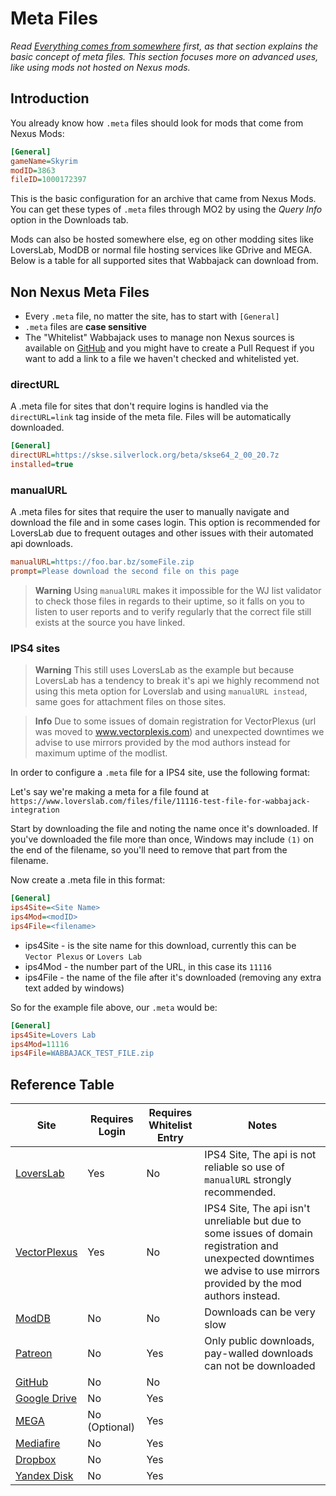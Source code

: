 # Meta Files

_Read [Everything comes from somewhere](Pre-Compilation.md#everything-comes-from-somewhere) first, as that section explains the basic concept of meta files. This section focuses more on advanced uses, like using mods not hosted on Nexus mods._

## Introduction

You already know how `.meta` files should look for mods that come from Nexus Mods:

```ini
[General]
gameName=Skyrim
modID=3863
fileID=1000172397
```

This is the basic configuration for an archive that came from Nexus Mods. You can get these types of `.meta` files through MO2 by using the _Query Info_ option in the Downloads tab.

Mods can also be hosted somewhere else, eg on other modding sites like LoversLab, ModDB or normal file hosting services like GDrive and MEGA. Below is a table for all supported sites that Wabbajack can download from.

## Non Nexus Meta Files

- Every `.meta` file, no matter the site, has to start with `[General]`
- `.meta` files are **case sensitive**
- The "Whitelist" Wabbajack uses to manage non Nexus sources is available on [GitHub](https://github.com/wabbajack-tools/opt-out-lists/blob/master/ServerWhitelist.yml) and you might have to create a Pull Request if you want to add a link to a file we haven't checked and whitelisted yet.

### directURL

A .meta file for sites that don't require logins is handled via the `directURL=link` tag inside of the meta file. Files will be automatically downloaded.

```ini
[General]
directURL=https://skse.silverlock.org/beta/skse64_2_00_20.7z
installed=true
```

### manualURL

A .meta files for sites that require the user to manually navigate and download the file and in some cases login. This option is recommended for LoversLab due to frequent outages and other issues with their automated api downloads. 

```ini
manualURL=https://foo.bar.bz/someFile.zip
prompt=Please download the second file on this page
```

> **Warning**
> Using `manualURL` makes it impossible for the WJ list validator to check those files in regards to their uptime, so it falls on you to listen to user reports and to verify regularly that the correct file still exists at the source you have linked.

### IPS4 sites

> **Warning**
> This still uses LoversLab as the example but because LoversLab has a tendency to break it's api we highly recommend not using this meta option for Loverslab and using `manualURL instead`, same goes for attachment files on those sites.

> **Info**
> Due to some issues of domain registration for VectorPlexus (url was moved to www.vectorplexis.com) and unexpected downtimes we advise to use mirrors provided by the mod authors instead for maximum uptime of the modlist.

In order to configure a `.meta` file for a IPS4 site, use the following format:

Let's say we're making a meta for a file found at `https://www.loverslab.com/files/file/11116-test-file-for-wabbajack-integration`

Start by downloading the file and noting the name once it's downloaded. If you've downloaded the file more than once, Windows may include `(1)` on the end of the filename, so you'll need to remove that part from the filename.

Now create a .meta file in this format:

```ini
[General]
ips4Site=<Site Name>
ips4Mod=<modID>
ips4File=<filename>
```

* ips4Site - is the site name for this download, currently this can be `Vector Plexus` or `Lovers Lab`
* ips4Mod - the number part of the URL, in this case its `11116`
* ips4File - the name of the file after it's downloaded (removing any extra text added by windows)

So for the example file above, our `.meta` would be:

```ini
[General]
ips4Site=Lovers Lab
ips4Mod=11116
ips4File=WABBAJACK_TEST_FILE.zip
```

## Reference Table

| Site                                      | Requires Login | Requires Whitelist Entry | Notes                                                                                                                                                                    |
|-------------------------------------------|----------------|--------------------------|--------------------------------------------------------------------------------------------------------------------------------------------------------------------------|
| [LoversLab](https://www.loverslab.com/)   | Yes            | No                       | IPS4 Site, The api is not reliable so use of `manualURL` strongly recommended.                                                                                           |
| [VectorPlexus](https://vectorplexis.com/) | Yes            | No                       | IPS4 Site, The api isn't unreliable but due to some issues of domain registration and unexpected downtimes we advise to use mirrors provided by the mod authors instead. |
| [ModDB](https://www.moddb.com/)           | No             | No                       | Downloads can be very slow                                                                                                                                               |
| [Patreon](https://www.patreon.com/)       | No             | Yes                      | Only public downloads, pay-walled downloads can not be downloaded                                                                                                        |
| [GitHub](https://github.com/)             | No             | No                       |                                                                                                                                                                          |
| [Google Drive](https://drive.google.com/) | No             | Yes                      |                                                                                                                                                                          |
| [MEGA](https://mega.nz/)                  | No (Optional)  | Yes                      |                                                                                                                                                                          |
| [Mediafire](https://www.mediafire.com/)   | No             | Yes                      |                                                                                                                                                                          |
| [Dropbox](https://www.dropbox.com/)       | No             | Yes                      |                                                                                                                                                                          |                                                                                                                                                        |
| [Yandex Disk](https://disk.yandex.com/)   | No             | Yes                      |                                                                                                                                                                          |                                                                                                                                                        |
